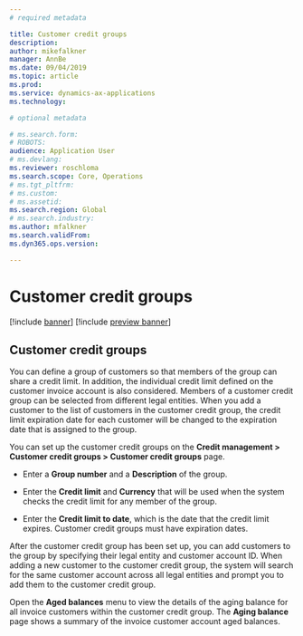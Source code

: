 ```yaml
---
# required metadata

title: Customer credit groups
description: 
author: mikefalkner
manager: AnnBe
ms.date: 09/04/2019
ms.topic: article
ms.prod: 
ms.service: dynamics-ax-applications
ms.technology: 

# optional metadata

# ms.search.form:  
# ROBOTS: 
audience: Application User
# ms.devlang: 
ms.reviewer: roschloma
ms.search.scope: Core, Operations
# ms.tgt_pltfrm: 
# ms.custom: 
# ms.assetid: 
ms.search.region: Global
# ms.search.industry: 
ms.author: mfalkner
ms.search.validFrom: 
ms.dyn365.ops.version: 

---
```


# Customer credit groups

[!include [banner](../includes/banner.md)]
[!include [preview banner](../includes/preview-banner.md)]

## Customer credit groups

You can define a group of customers so that members of the group can share a credit limit. In addition, the individual credit limit defined on the customer invoice account is also considered. Members of a customer credit group can be selected from different legal entities. When you add a customer to the list of customers in the customer credit group, the credit limit expiration date for each customer will be changed to the expiration date that is assigned to the group. 

You can set up the customer credit groups on the **Credit management > Customer credit groups > Customer credit groups** page.

- Enter a **Group number** and a **Description** of the group.

- Enter the **Credit limit** and **Currency** that will be used when the system checks the credit limit for any member of the group.

- Enter the **Credit limit to date**, which is the date that the credit limit expires. Customer credit groups must have expiration dates.

After the customer credit group has been set up, you can add customers to the group by specifying their legal entity and customer account ID. When adding a new customer to the customer credit group, the system will search for the same customer account across all legal entities and prompt you to add them to the customer credit group.

Open the **Aged balances** menu to view the details of the aging balance for all invoice customers within the customer credit group. The **Aging balance** page shows a summary of the invoice customer account aged balances.

